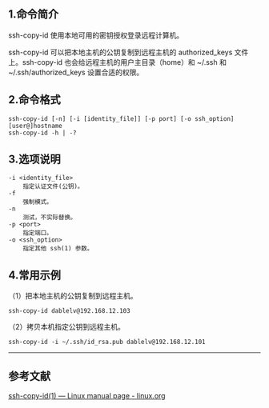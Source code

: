 ## 1.命令简介
ssh-copy-id 使用本地可用的密钥授权登录远程计算机。

ssh-copy-id 可以把本地主机的公钥复制到远程主机的 authorized_keys 文件上。ssh-copy-id 也会给远程主机的用户主目录（home）和 ~/.ssh 和 ~/.ssh/authorized_keys 设置合适的权限。

## 2.命令格式
```shell
ssh-copy-id [-n] [-i [identity_file]] [-p port] [-o ssh_option] [user@]hostname
ssh-copy-id -h | -?
```

## 3.选项说明
```shell
-i <identity_file>
	指定认证文件(公钥)。
-f
	强制模式。
-n
	测试，不实际替换。
-p <port>
	指定端口。
-o <ssh_option>
	指定其他 ssh(1) 参数。
```

## 4.常用示例
（1）把本地主机的公钥复制到远程主机。
```shell
ssh-copy-id dablelv@192.168.12.103
```

（2）拷贝本机指定公钥到远程主机。
```shell
ssh-copy-id -i ~/.ssh/id_rsa.pub dablelv@192.168.12.101
```

---
## 参考文献
[ssh-copy-id(1) — Linux manual page - linux.org](https://www.linux.org/docs/man1/ssh-copy-id.html)

<Vssue title="ssh-copy-id" />
